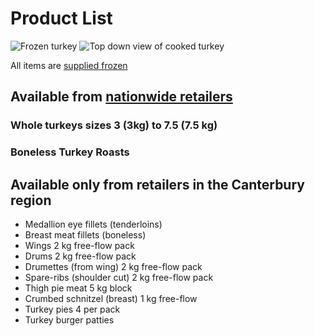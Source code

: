# Product List

![Frozen turkey](img/frozen.jpg) ![Top down view of cooked
turkey](img/turkey-topdown.jpg)

All items are [supplied frozen](#about--quality-assurance)

## Available from [nationwide retailers](#products--where-to-buy)

### Whole turkeys sizes 3 (3kg) to 7.5 (7.5 kg)


### Boneless Turkey Roasts


## Available only from retailers in the Canterbury region

  - Medallion eye fillets (tenderloins)
  - Breast meat fillets (boneless)
  - Wings 2 kg free-flow pack
  - Drums 2 kg free-flow pack
  - Drumettes (from wing) 2 kg free-flow pack
  - Spare-ribs (shoulder cut) 2 kg free-flow pack
  - Thigh pie meat 5 kg block
  - Crumbed schnitzel (breast) 1 kg free-flow
  - Turkey pies 4 per pack
  - Turkey burger patties

